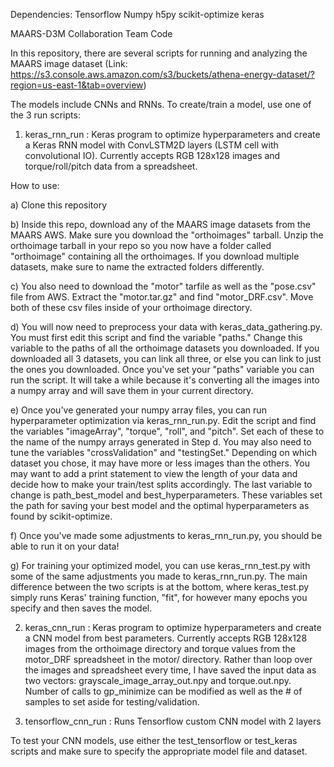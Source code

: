 Dependencies:
Tensorflow
Numpy
h5py
scikit-optimize
keras

MAARS-D3M Collaboration Team Code

In this repository, there are several scripts for running and analyzing the MAARS image dataset 
(Link: https://s3.console.aws.amazon.com/s3/buckets/athena-energy-dataset/?region=us-east-1&tab=overview)

The models include CNNs and RNNs. To create/train a model, use one of the 3 run scripts:

1) keras_rnn_run : Keras program to optimize hyperparameters and create a Keras RNN
                   model with ConvLSTM2D layers (LSTM cell with convolutional IO). Currently 
                   accepts RGB 128x128 images and torque/roll/pitch data from a spreadsheet.
                           
How to use:

a) Clone this repository

b) Inside this repo, download any of the MAARS image datasets from the MAARS AWS. Make sure you download the "orthoimages" tarball. Unzip the orthoimage tarball in your repo so you now have a folder called "orthoimage" containing all the orthoimages. If you download multiple datasets, make sure to name the extracted folders differently.

c) You also need to download the "motor" tarfile as well as the "pose.csv" file from AWS. Extract the "motor.tar.gz" and find "motor_DRF.csv". Move both of these csv files inside of your orthoimage directory.

d) You will now need to preprocess your data with keras_data_gathering.py. You must first edit this script and find
the variable "paths." Change this variable to the paths of all the orthoimage datasets you downloaded. If you downloaded
all 3 datasets, you can link all three, or else you can link to just the ones you downloaded. Once you've set your
"paths" variable you can run the script. It will take a while because it's converting all the images into a numpy array and
will save them in your current directory.

e) Once you've generated your numpy array files, you can run hyperparameter optimization via keras_rnn_run.py. Edit the script and find the variables "imageArray", "torque", "roll", and "pitch". Set each of these to the name of the numpy arrays generated in Step d. You may also need to tune the variables "crossValidation" and "testingSet." Depending on which dataset you chose,
it may have more or less images than the others. You may want to add a print statement to view the length of your data and
decide how to make your train/test splits accordingly. The last variable to change is path_best_model and best_hyperparameters. These variables set the path for saving your best model and the optimal hyperparameters as found
by scikit-optimize.

f) Once you've made some adjustments to keras_rnn_run.py, you should be able to run it on your data!

g) For training your optimized model, you can use keras_rnn_test.py with some of the same adjustments you made to 
keras_rnn_run.py. The main difference between the two scripts is at the bottom, where keras_test.py simply
runs Keras' training function, "fit", for however many epochs you specify and then saves the model.

                           
2) keras_cnn_run : Keras program to optimize hyperparameters and create a CNN model from 
                           best parameters. Currently accepts RGB 128x128 images from the orthoimage
                           directory and torque values from the motor_DRF spreadsheet in the motor/
                           directory. Rather than loop over the images and spreadsheet every time,
                           I have saved the input data as two vectors: grayscale_image_array_out.npy
                           and torque.out.npy. Number of calls to gp_minimize can be modified
                           as well as the # of samples to set aside for testing/validation.
                           
3) tensorflow_cnn_run : Runs Tensorflow custom CNN model with 2 layers

To test your CNN models, use either the test_tensorflow or test_keras scripts and make sure to specify 
the appropriate model file and dataset.
